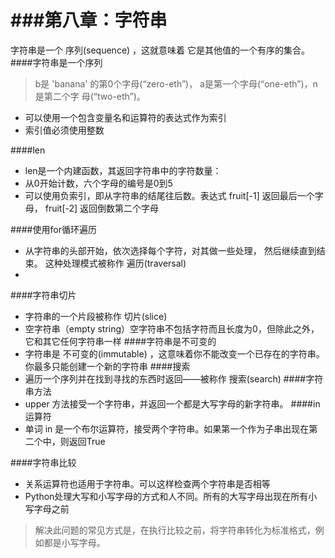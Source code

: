 ###第八章：字符串
======
字符串是一个 序列(sequence) ，这就意味着 它是其他值的一个有序的集合。
####字符串是一个序列
>b是 'banana' 的第0个字母(“zero-eth”)， a是第一个字母(“one-eth”)，n是第二个字 母(“two-eth”)。

- 可以使用一个包含变量名和运算符的表达式作为索引
- 索引值必须使用整数

####len
- len是一个内建函数，其返回字符串中的字符数量：
- 从0开始计数，六个字母的编号是0到5
- 可以使用负索引，即从字符串的结尾往后数。表达式 fruit[-1] 返回最后一个字母， fruit[-2] 返回倒数第二个字母

####使用for循环遍历
- 从字符串的头部开始，依次选择每个字符，对其做一些处理， 然后继续直到结束。 这种处理模式被称作 遍历(traversal) 
- 
####字符串切片
- 字符串的一个片段被称作 切片(slice)
- 空字符串（empty string）空字符串不包括字符而且长度为0，但除此之外， 它和其它任何字符串一样
####字符串是不可变的
- 字符串是 不可变的(immutable) ，这意味着你不能改变一个已存在的字符串。 你最多只能创建一个新的字符串
####搜索
- 遍历一个序列并在找到寻找的东西时返回——被称作 搜索(search) 
####字符串方法
- upper 方法接受一个字符串，并返回一个都是大写字母的新字符串。
####in运算符
- 单词 in 是一个布尔运算符，接受两个字符串。如果第一个作为子串出现在第二个中，则返回True

####字符串比较
- 关系运算符也适用于字符串。可以这样检查两个字符串是否相等
- Python处理大写和小写字母的方式和人不同。所有的大写字母出现在所有小写字母之前
> 解决此问题的常见方式是，在执行比较之前，将字符串转化为标准格式，例如都是小写字母。

 

